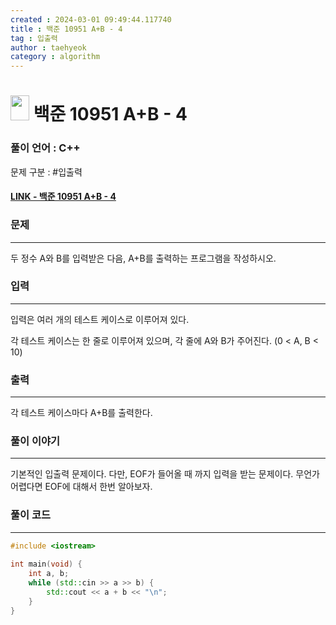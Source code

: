 ```yaml
---
created : 2024-03-01 09:49:44.117740
title : 백준 10951 A+B - 4
tag : 입출력
author : taehyeok
category : algorithm
---
```

# <img src="https://d2gd6pc034wcta.cloudfront.net/tier/1.svg" width="30" height="40"> 백준 10951 A+B - 4


### 풀이 언어 : C++

문제 구분 : #입출력
#### [LINK - 백준 10951 A+B - 4](https://www.acmicpc.net/problem/10951)

### 문제
<hr>

두 정수 A와 B를 입력받은 다음, A+B를 출력하는 프로그램을 작성하시오.

### 입력
<hr>

입력은 여러 개의 테스트 케이스로 이루어져 있다.

각 테스트 케이스는 한 줄로 이루어져 있으며, 각 줄에 A와 B가 주어진다. (0 < A, B < 10)
### 출력
<hr>

각 테스트 케이스마다 A+B를 출력한다.
### 풀이 이야기
<hr>

기본적인 입출력 문제이다. 다만, EOF가 들어올 때 까지 입력을 받는 문제이다. 무언가 어렵다면 EOF에 대해서 한번 알아보자.

### 풀이 코드
<hr>

``` c++
#include <iostream>
 
int main(void) {
	int a, b;
	while (std::cin >> a >> b) {
		std::cout << a + b << "\n";
	}
}
```
